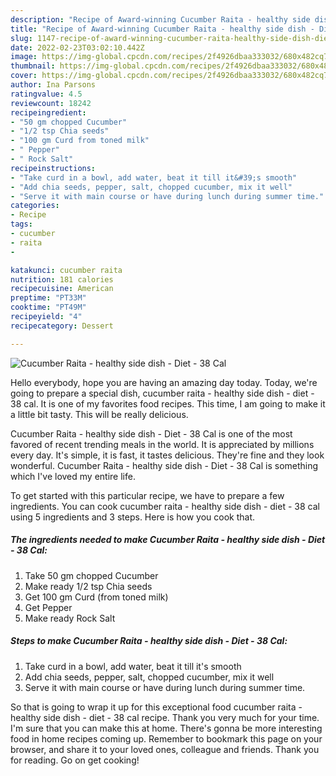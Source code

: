 ```yaml
---
description: "Recipe of Award-winning Cucumber Raita - healthy side dish - Diet - 38 Cal"
title: "Recipe of Award-winning Cucumber Raita - healthy side dish - Diet - 38 Cal"
slug: 1147-recipe-of-award-winning-cucumber-raita-healthy-side-dish-diet-38-cal
date: 2022-02-23T03:02:10.442Z
image: https://img-global.cpcdn.com/recipes/2f4926dbaa333032/680x482cq70/cucumber-raita-healthy-side-dish-diet-38-cal-recipe-main-photo.jpg
thumbnail: https://img-global.cpcdn.com/recipes/2f4926dbaa333032/680x482cq70/cucumber-raita-healthy-side-dish-diet-38-cal-recipe-main-photo.jpg
cover: https://img-global.cpcdn.com/recipes/2f4926dbaa333032/680x482cq70/cucumber-raita-healthy-side-dish-diet-38-cal-recipe-main-photo.jpg
author: Ina Parsons
ratingvalue: 4.5
reviewcount: 18242
recipeingredient:
- "50 gm chopped Cucumber"
- "1/2 tsp Chia seeds"
- "100 gm Curd from toned milk"
- " Pepper"
- " Rock Salt"
recipeinstructions:
- "Take curd in a bowl, add water, beat it till it&#39;s smooth"
- "Add chia seeds, pepper, salt, chopped cucumber, mix it well"
- "Serve it with main course or have during lunch during summer time."
categories:
- Recipe
tags:
- cucumber
- raita
- 

katakunci: cucumber raita  
nutrition: 181 calories
recipecuisine: American
preptime: "PT33M"
cooktime: "PT49M"
recipeyield: "4"
recipecategory: Dessert

---
```



![Cucumber Raita - healthy side dish - Diet - 38 Cal](https://img-global.cpcdn.com/recipes/2f4926dbaa333032/680x482cq70/cucumber-raita-healthy-side-dish-diet-38-cal-recipe-main-photo.jpg)

Hello everybody, hope you are having an amazing day today. Today, we're going to prepare a special dish, cucumber raita - healthy side dish - diet - 38 cal. It is one of my favorites food recipes. This time, I am going to make it a little bit tasty. This will be really delicious.

Cucumber Raita - healthy side dish - Diet - 38 Cal is one of the most favored of recent trending meals in the world. It is appreciated by millions every day. It's simple, it is fast, it tastes delicious. They're fine and they look wonderful. Cucumber Raita - healthy side dish - Diet - 38 Cal is something which I've loved my entire life.




To get started with this particular recipe, we have to prepare a few ingredients. You can cook cucumber raita - healthy side dish - diet - 38 cal using 5 ingredients and 3 steps. Here is how you cook that.

<!--inarticleads1-->

##### The ingredients needed to make Cucumber Raita - healthy side dish - Diet - 38 Cal:

1. Take 50 gm chopped Cucumber
1. Make ready 1/2 tsp Chia seeds
1. Get 100 gm Curd (from toned milk)
1. Get  Pepper
1. Make ready  Rock Salt




<!--inarticleads2-->

##### Steps to make Cucumber Raita - healthy side dish - Diet - 38 Cal:

1. Take curd in a bowl, add water, beat it till it&#39;s smooth
1. Add chia seeds, pepper, salt, chopped cucumber, mix it well
1. Serve it with main course or have during lunch during summer time.




So that is going to wrap it up for this exceptional food cucumber raita - healthy side dish - diet - 38 cal recipe. Thank you very much for your time. I'm sure that you can make this at home. There's gonna be more interesting food in home recipes coming up. Remember to bookmark this page on your browser, and share it to your loved ones, colleague and friends. Thank you for reading. Go on get cooking!
